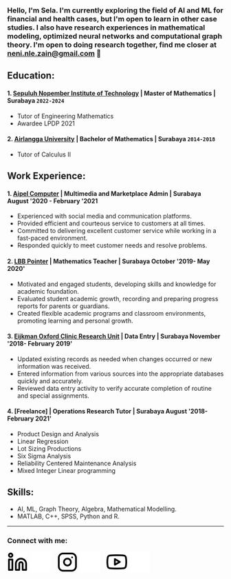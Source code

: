 ### Hello, I'm Sela. I'm currently exploring the field of AI and ML for financial and health cases, but I'm open to learn in other case studies. I also have research experiences in mathematical modeling, optimized neural networks and computational graph theory. I'm open to doing research together, find me closer at neni.nle.zain@gmail.com  👋

## Education:
#### 1. [Sepuluh Nopember Institute of Technology](https://www.its.ac.id) | Master of Mathematics | Surabaya `2022-2024`
   - Tutor of Engineering Mathematics
   - Awardee LPDP 2021
#### 2. [Airlangga University](https://unair.ac.id) | Bachelor of Mathematics | Surabaya `2014-2018`
   - Tutor of Calculus II

## Work Experience:
#### 1. [Aipel Computer](https://swalayankomputer.com) | Multimedia and Marketplace Admin | Surabaya August '2020 - February '2021
   - Experienced with social media and communication platforms.
   - Provided efficient and courteous service to customers at all times.
   - Committed to delivering excellent customer service while working in a fast-paced environment.
   - Responded quickly to meet customer needs and resolve problems.
#### 2. [LBB Pointer](http://www.lbbpointer.com) | Mathematics Teacher | Surabaya October '2019- May 2020'
   - Motivated and engaged students, developing skills and knowledge for academic foundation.
   - Evaluated student academic growth, recording and preparing progress reports for parents or guardians.
   - Created flexible academic programs and classroom environments, promoting learning and personal growth.
#### 3. [Eijkman Oxford Clinic Research Unit](https://www.oucru.org) | Data Entry | Surabaya November '2018- February 2019'
   - Updated existing records as needed when changes occurred or new information was received.
   - Entered information from various sources into the appropriate databases quickly and accurately.
   - Reviewed data entry activity to verify accurate completion of routine and special assignments.
#### 4. [Freelance] | Operations Research Tutor | Surabaya August '2018- February 2021'
   - Product Design and Analysis
   - Linear Regression
   - Lot Sizing Productions
   - Six Sigma Analysis
   - Reliability Centered Maintenance Analysis
   - Mixed Integer Linear programming

## Skills:
   - AI, ML, Graph Theory, Algebra, Mathematical Modelling.
   - MATLAB, C++, SPSS, Python and R.
---

### Connect with me:
[![website](./img/linkedin-light.svg)](https://www.linkedin.com/in/erselazain#gh-light-mode-only)
[![website](./img/linkedin-dark.svg)](https://www.linkedin.com/in/erselazain#gh-dark-mode-only)
&nbsp;&nbsp;
[![website](./img/instagram-light.svg)](https://instagram.com/erselazain#gh-light-mode-only)
[![website](./img/instagram-dark.svg)](https://instagram.com/erselazain#gh-dark-mode-only)
&nbsp;&nbsp;
[![website](./img/youtube-light.svg)](https://www.youtube.com/channel/UCJiYCXMP-ka51Aq4edr25Vw#gh-light-mode-only)
[![website](./img/youtube-dark.svg)](https://www.youtube.com/channel/UCJiYCXMP-ka51Aq4edr25Vw#gh-dark-mode-only)

[webdev]: https://github.com/erselazain/erselazain
